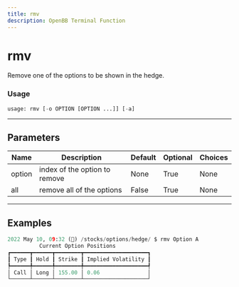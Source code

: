 ```yaml
---
title: rmv
description: OpenBB Terminal Function
---
```


# rmv

Remove one of the options to be shown in the hedge.

### Usage 
```python
usage: rmv [-o OPTION [OPTION ...]] [-a]
```

---
## Parameters

| Name | Description | Default | Optional | Choices |
| ---- | ----------- | ------- | -------- | ------- |
| option | index of the option to remove | None | True | None |
| all | remove all of the options | False | True | None |


---
## Examples

```python
2022 May 10, 09:32 (🦋) /stocks/options/hedge/ $ rmv Option A
          Current Option Positions           
┏━━━━━━┳━━━━━━┳━━━━━━━━┳━━━━━━━━━━━━━━━━━━━━┓
┃ Type ┃ Hold ┃ Strike ┃ Implied Volatility ┃
┡━━━━━━╇━━━━━━╇━━━━━━━━╇━━━━━━━━━━━━━━━━━━━━┩
│ Call │ Long │ 155.00 │ 0.06               │
└──────┴──────┴────────┴────────────────────┘
```

